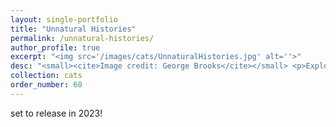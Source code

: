 ```yaml
---
layout: single-portfolio
title: "Unnatural Histories"
permalink: /unnatural-histories/
author_profile: true
excerpt: "<img src='/images/cats/UnnaturalHistories.jpg' alt=''>"
desc: "<small><cite>Image credit: George Brooks</cite></small> <p>Exploring evolution and extinction in the Anthropocene</p>"
collection: cats
order_number: 60
---
```


set to release in 2023!
